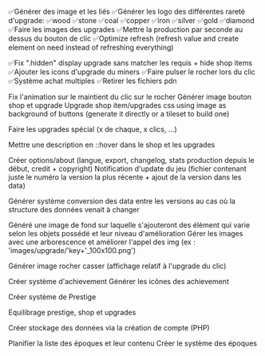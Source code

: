 ✅Générer des image et les liés
✅Générer les logo des différentes rareté d'upgrade:
    ✅wood
    ✅stone
    ✅coal
    ✅copper
    ✅iron
    ✅silver
    ✅gold
    ✅diamond
✅Faire les images des upgrades
✅Mettre la production par seconde au dessus du bouton de clic
✅Optimize refresh (refresh value and create element on need instead of refreshing everything)

✅Fix ".hidden" display upgrade sans matcher les requis + hide shop items
✅Ajouter les icons d'upgrade du miners
✅Faire pulser le rocher lors du clic
✅Système achat multiples
✅Retirer les fichiers pdn

Fix l'animation sur le maintient du clic sur le rocher
Générer image bouton shop et upgrade
Upgrade shop item/upgrades css using image as background of buttons (generate it directly or a tileset to build one)

Faire les upgrades spécial (x de chaque, x clics, ...)

Mettre une description en ::hover dans le shop et les upgrades

Créer options/about (langue, export, changelog, stats production depuis le début, credit + copyright)
Notification d'update du jeu (fichier contenant juste le numéro la version la plus récente + ajout de la version dans les data)

Générer système conversion des data entre les versions au cas où la structure des données venait à changer


Généré une image de fond sur laquelle s'ajouteront des élément qui varie selon les objets possédé et leur niveau d'amélioration
Gérer les images avec une arborescence et améliorer l'appel des img (ex : 'images/upgrade/'key+'_100x100.png')

Générer image rocher casser (affichage relatif à l'upgrade du clic)

Créer système d'achievement
Générer les icônes des achievement

Créer système de Prestige

Equilibrage prestige, shop et upgrades

Créer stockage des données via la création de compte (PHP)

Planifier la liste des époques et leur contenu
Créer le système des époques
